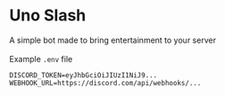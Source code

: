 # Uno Slash

A simple bot made to bring entertainment to your server
<br></br>
Example `.env` file

```
DISCORD_TOKEN=eyJhbGciOiJIUzI1NiJ9...
WEBHOOK_URL=https://discord.com/api/webhooks/...
```
